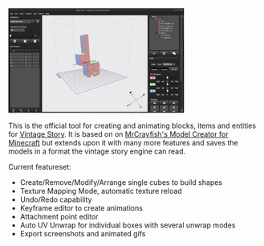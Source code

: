 <img src="/BunnyRunning.gif" alt="Drawing" width="350"/>

This is the official tool for creating and animating blocks, items and entities for [Vintage Story](http://www.vintagestory.at/). It is based on on [MrCrayfish's Model Creator for Minecraft](https://github.com/MrCrayfish/ModelCreator) but extends upon it with many more features and saves the models in a format the vintage story engine can read.

Current featureset:
- Create/Remove/Modify/Arrange single cubes to build shapes
- Texture Mapping Mode, automatic texture reload
- Undo/Redo capability
- Keyframe editor to create animations
- Attachment point editor
- Auto UV Unwrap for individual boxes with several unwrap modes
- Export screenshots and animated gifs
